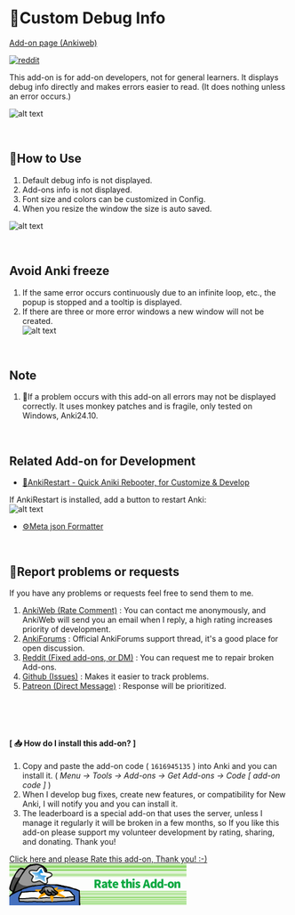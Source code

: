 # 🐞Custom Debug Info

[Add-on page (Ankiweb)](https://ankiweb.net/shared/info/1616945135)


[![reddit](https://github.com/shigeyukey/AnkiRestart/assets/124401518/85368aad-6f50-4335-8858-7a30a66fb065)](https://www.reddit.com/user/Shige-yuki)<br>

This add-on is for add-on developers, not for general learners. It displays debug info directly and makes errors easier to read. (It does nothing unless an error occurs.)

![alt text](https://shigeyukey.github.io/shige-addons-wiki/images/debugInfo/07.png)

<br>

## 📖How to Use
1. Default debug info is not displayed.
1. Add-ons info is not displayed.
1. Font size and colors can be customized in Config.
1. When you resize the window the size is auto saved.

![alt text](https://shigeyukey.github.io/shige-addons-wiki/images/debugInfo/05.png)

<br>

## Avoid Anki freeze
1. If the same error occurs continuously due to an infinite loop, etc., the popup is stopped and a tooltip is displayed.
2. If there are three or more error windows a new window will not be created.<br>
![alt text](https://shigeyukey.github.io/shige-addons-wiki/images/debugInfo/06.png)

<br>

## Note
1. 🚨If a problem occurs with this add-on all errors may not be displayed correctly. It uses monkey patches and is fragile, only tested on Windows, Anki24.10.

<br>

## Related Add-on for Development

* [🔂AnkiRestart - Quick Aniki Rebooter, for Customize & Develop](https://shigeyukey.github.io/shige-addons-wiki/ankirestart.html)

If AnkiRestart is installed, add a button to restart Anki:<br>
![alt text](https://shigeyukey.github.io/shige-addons-wiki/images/debugInfo/08.png)

* [⚙️Meta json Formatter](https://shigeyukey.github.io/shige-addons-wiki/meta_json_fomatter.html)


<br>


## 🚨Report problems or requests

If you have any problems or requests feel free to send them to me.

  1. <a href="https://ankiweb.net/shared/review/1616945135" target="_blank">AnkiWeb (Rate Comment)</a> : You can contact me anonymously, and AnkiWeb will send you an email when I reply, a high rating increases priority of development.
  2. <a href="https://forums.ankiweb.net/t/addon-support-thread-custom-debug-info-by-shige/51911" target="_blank">AnkiForums</a> : Official AnkiForums support thread, it's a good place for open discussion.
  1. <a href="https://www.reddit.com/r/Anki/comments/1b0eybn/simple_fix_of_broken_addons_for_the_latest_anki/" target="_blank">Reddit (Fixed add-ons, or DM)</a> : You can request me to repair broken Add-ons.
  2. <a href="https://github.com/shigeyukey/Custom-debug-Info/issues" target="_blank">Github (Issues)</a> : Makes it easier to track problems.
  3. <a href="https://www.patreon.com/Shigeyuki" target="_blank">Patreon (Direct Message)</a> : Response will be prioritized.



<br><br><br>


#### \[ 📥 How do I install this add-on? ]
1. Copy and paste the add-on code ( `1616945135` )  into Anki and you can install it. ( *Menu -> Tools -> Add-ons -> Get Add-ons -> Code \[ add-on code ]* )
2. When I develop bug fixes, create new features, or compatibility for New Anki,  I will notify you and you can install it.
3.  The leaderboard is a special add-on that uses the server, unless I manage it regularly it will be broken in a few months, so If you like this add-on please support my volunteer development by rating, sharing, and donating. Thank you! 

[Click here and please Rate this add-on, Thank you! :-) <br>
 ![Please rate this](https://raw.githubusercontent.com/shigeyukey/my_addons/main/media_files/rate_this.gif)](https://ankiweb.net/shared/review/1616945135)